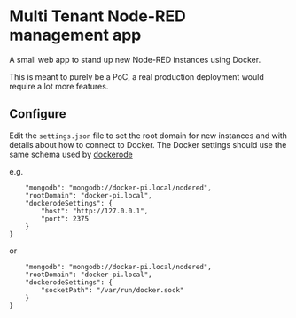 # Multi Tenant Node-RED management app

A small web app to stand up new Node-RED instances using Docker.

This is meant to purely be a PoC, a real production deployment would require a lot
more features.

## Configure

Edit the `settings.json` file to set the root domain for new instances and with
details about how to connect to Docker. The Docker settings should use the same
schema used by [dockerode](https://www.npmjs.com/package/dockerode)

e.g.

```{
	"mongodb": "mongodb://docker-pi.local/nodered",
	"rootDomain": "docker-pi.local",
	"dockerodeSettings": {
		"host": "http://127.0.0.1",
		"port": 2375
	}
}
```

or
```{
	"mongodb": "mongodb://docker-pi.local/nodered",
	"rootDomain": "docker-pi.local",
	"dockerodeSettings": {
		"socketPath": "/var/run/docker.sock"
	}
}
```